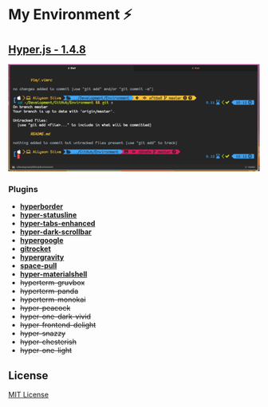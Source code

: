 # My Environment ⚡️

## [Hyper.js - 1.4.8](https://hyper.is)

![Screenshot](HyperJS/screenshot.png)

### Plugins

- [**hyperborder**](https://github.com/webmatze/hyperborder)
- [**hyper-statusline**](https://github.com/henrikdahl/hyper-statusline)
- [**hyper-tabs-enhanced**](https://github.com/henrikdahl/hyper-tabs-enhanced)
- [**hyper-dark-scrollbar**](https://github.com/moso/hyper-dark-scrollbar)
- [**hypergoogle**](https://www.npmjs.com/package/hypergoogle)
- [**gitrocket**](https://www.npmjs.com/package/gitrocket)
- [**hypergravity**](https://www.npmjs.com/package/hypergravity)
- [**space-pull**](https://www.npmjs.com/package/space-pull)
- [**hyper-materialshell**](https://github.com/carloscuesta/hyper-materialshell)
- ~~hyperterm-gruvbox~~
- ~~hyperterm-panda~~
- ~~hyperterm-monokai~~
- ~~hyper-peacock~~
- ~~hyper-one-dark-vivid~~
- ~~hyper-frontend-delight~~
- ~~hyper-snazzy~~
- ~~hyper-chesterish~~
- ~~hyper-one-light~~

## License

[MIT License](github.com/AllysonSilva/environment/blob/master/LICENSE)
